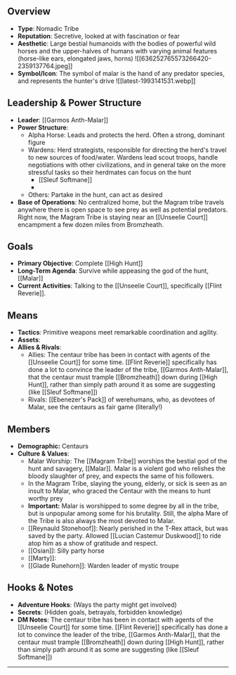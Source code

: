 ## Overview
- **Type**: Nomadic Tribe
- **Reputation**: Secretive, looked at with fascination or fear
- **Aesthetic**: Large bestial humanoids with the bodies of powerful wild horses and the upper-halves of humans with varying animal features (horse-like ears, elongated jaws, horns)
  ![[636252765573266420-2359137764.jpeg]]
- **Symbol/Icon**: The symbol of malar is the hand of any predator species, and represents the hunter's drive
![[latest-1993141531.webp]]
## Leadership & Power Structure
- **Leader**: [[Garmos Anth-Malar]]
- **Power Structure**: 
  - Alpha Horse: Leads and protects the herd. Often a strong, dominant figure
  - Wardens: Herd strategists, responsible for directing the herd's travel to new sources of food/water. Wardens lead scout troops, handle negotiations with other civilizations, and in general take on the more stressful tasks so their herdmates can focus on the hunt
	  - [[Sleuf Softmane]]
	  - 
  - Others: Partake in the hunt, can act as desired
- **Base of Operations**: No centralized home, but the Magram tribe travels anywhere there is open space to see prey as well as potential predators. Right now, the Magram Tribe is staying near an [[Unseelie Court]] encampment a few dozen miles from Bromzheath.

## Goals
- **Primary Objective**: Complete [[High Hunt]]
- **Long-Term Agenda**: Survive while appeasing the god of the hunt, [[Malar]]
- **Current Activities**: Talking to the [[Unseelie Court]], specifically [[Flint Reverie]].

## Means
- **Tactics**: Primitive weapons meet remarkable coordination and agility.
- **Assets**:
- **Allies & Rivals**:
	- Allies: The centaur tribe has been in contact with agents of the [[Unseelie Court]] for some time. [[Flint Reverie]] specifically has done a lot to convince the leader of the tribe, [[Garmos Anth-Malar]], that the centaur must trample [[Bromzheath]] down during [[High Hunt]], rather than simply path around it as some are suggesting (like [[Sleuf Softmane]])
	- Rivals: [[Ebenezer's Pack]] of werehumans, who, as devotees of Malar, see the centaurs as fair game (literally!)

## Members
- **Demographic:** Centaurs
- **Culture & Values**: 
	- Malar Worship: The [[Magram Tribe]] worships the bestial god of the hunt and savagery, [[Malar]]. Malar is a violent god who relishes the bloody slaughter of prey, and expects the same of his followers.
	- In the Magram Tribe, slaying the young, elderly, or sick is seen as an insult to Malar, who graced the Centaur with the means to hunt worthy prey
	- **Important:** Malar is worshipped to some degree by all in the tribe, but is unpopular among some for his brutality. Still, the alpha Mare of the Tribe is also always the most devoted to Malar.
  - [[Reynauld Stonehoof]]: Nearly perished in the T-Rex attack, but was saved by the party. Allowed [[Lucian Castemur Duskwood]] to ride atop him as a show of gratitude and respect. 
  - [[Osian]]: Silly party horse
  - [[Marty]]: 
  - [[Glade Runehorn]]: Warden leader of mystic troupe

## Hooks & Notes
- **Adventure Hooks**: (Ways the party might get involved)
- **Secrets**: (Hidden goals, betrayals, forbidden knowledge)
- **DM Notes**: The centaur tribe has been in contact with agents of the [[Unseelie Court]] for some time. [[Flint Reverie]] specifically has done a lot to convince the leader of the tribe, [[Garmos Anth-Malar]], that the centaur must trample [[Bromzheath]] down during [[High Hunt]], rather than simply path around it as some are suggesting (like [[Sleuf Softmane]])

---


